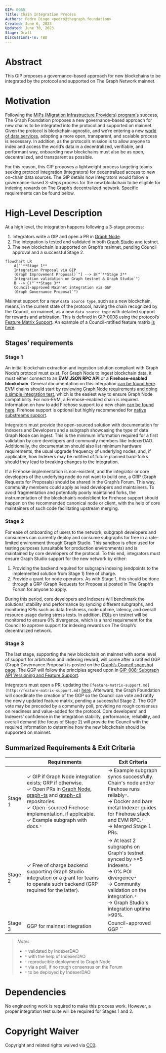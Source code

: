 ```yaml
---
GIP: 0055
Title: Chain Integration Process
Authors: Pedro Diogo <pedro@thegraph.foundation>
Created: June 6, 2023
Updated: June 30, 2023
Stage: Draft
Discussions-To: TBD
---
```


# Abstract

This GIP proposes a governance-based approach for new blockchains to be integrated by the protocol and supported on The Graph Network mainnet.

# Motivation

Following the [MIPs (Migration Infrastructure Providers) program's](https://thegraph.com/migration-incentive-program/) success, The Graph Foundation proposes a new governance-based approach for new chains to be integrated into the protocol and supported on mainnet. Given the protocol is blockchain-agnostic, and we’re entering a new [world of data services](https://forum.thegraph.com/t/gip-0042-a-world-of-data-services/3761), adopting a more open, transparent, and scalable process is necessary. In addition, as the protocol’s mission is to allow anyone to index and access the world’s data in a decentralized, verifiable, and performant way, onboarding new blockchains must also be as open, decentralized, and transparent as possible. 

For this reason, this GIP proposes a lightweight process targeting teams seeking protocol integration (integrators) for decentralized access to new on-chain data sources. The GIP details how integrators would follow a governance-based 3-steps process for the new blockchain to be eligible for indexing rewards on The Graph’s decentralized network. Specific requirements can be found below. 

# High-Level Description

At a high level, the integration happens following a 3-stage process:

1. Integrators write a GIP and open a PR in [Graph Node](https://github.com/graphprotocol/graph-node).
2. The integration is tested and validated in both [Graph Studio](https://thegraph.com/studio/) and testnet.
3. The new blockchain is supported on Graph’s mainnet, pending Council approval and a successful Stage 2.

```mermaid
flowchart LR
    A["`**Stage 1**
    Integration Proposal via GIP
    (Graph Improvement Proposal)`"] --> B("`**Stage 2** 
    Integration validation on Graph testnet & Graph Studio`")
    B --> C("`**Stage 3**
    Council-approved Mainnet integration via GGP
    (Graph Governance Proposal`")
```

Mainnet support for a new `data source type`, such as a new blockchain, means, in the current state of the protocol, having the chain recognized by the Council, on mainnet, as a new `data source type` with detailed support for rewards and arbitration. This is defined in [GIP-0008](https://snapshot.org/#/council.graphprotocol.eth/proposal/0xbdd884654a393620a7e8665b4289201b7542c3ee62becfad133e951b0c408444) using the protocol’s [Feature Matrix Support](https://github.com/graphprotocol/indexer/blob/main/docs/feature-support-matrix.md). An example of a Council-ratified feature matrix [is here](https://snapshot.org/#/council.graphprotocol.eth/proposal/0xd40fe605ecc3d0faca07d6c8d85a3f0d66106ef9e206aa57397de776f0a76a2c). 

## Stages’ requirements

### Stage 1

An initial blockchain extraction and ingestion solution compliant with Graph Node’s protocol must exist. For Graph Node to ingest blockchain data, it must either connect to an **EVM JSON RPC API** or a **Firehose-enabled blockchain**. General documentation on this integration [can be found here](https://github.com/graphprotocol/docs/pull/433). EVM chains should start by [reviewing Graph Node requirements and doing a simple integration test](https://github.com/graphprotocol/docs/pull/433), which is the easiest way to ensure Graph Node compatibility. For non-EVM, a Firehose-enabled chain is required. Information on how to add Firehose support to a new chain [can be found here](https://github.com/graphprotocol/docs/pull/433). Firehose support is optional but highly recommended for [native substreams support](https://thegraph.com/docs/en/substreams/README/). 

Integrators must provide the open-sourced solution with documentation for Indexers and Developers and a subgraph showcasing the type of data Graph Node can ingest. This is the minimum information required for a first validation by core developers and community members like IndexerDAO. Additionally, the documentation should also list minimum hardware requirements, the usual upgrade frequency of underlying nodes, and, if applicable, how Indexers may be notified of future planned hard-forks should they lead to breaking changes to the integration. 

If a Firehose implementation is non-existent, and the integrator or core developers of the underlying node do not want to build one, a GRP (Graph Requests for Proposals) should be shared in the Graph’s Forum. This way, community members could apply as lead developers and maintainers. To avoid fragmentation and potentially poorly maintained forks, the instrumentation of the blockchain’s node/client for Firehose support should happen on the recommended canonical node or client, with the help of core maintainers of such code facilitating upstream merging. 

### Stage 2

For ease of onboarding of users to the network, subgraph developers and consumers can currently deploy and consume subgraphs for free in a rate-limited environment through Graph Studio. This sandbox is often used for testing purposes (unsuitable for production environments) and is maintained by core developers of the protocol. To this end, integrators must ensure Graph Studio support for the new network by either:

1. Providing the backend required for subgraph indexing (endpoints to the implemented solution from Stage 1) free of charge.
2. Provide a grant for node operators. As with Stage 1, this should be done through a GRP (Graph Requests for Proposals) posted in The Graph’s Forum for anyone to apply. 

During this period, core developers and Indexers will benchmark the solutions’ stability and performance by syncing different subgraphs, and monitoring KPIs such as data freshness, node uptime, latency, and overall resource usage during stress tests. In addition, [POIs](https://thegraph.com/docs/en/network/indexing/#what-is-a-proof-of-indexing-poi) on testnet will be monitored to ensure 0% divergence, which is a hard requirement for the Council to approve support for indexing rewards on The Graph’s decentralized network.

### Stage 3

The last stage, supporting the new blockchain on mainnet with some level of support for arbitration and indexing reward, will come after a ratified GGP (Graph Governance Proposal) is posted on the [Graph’s Council snapshot page](https://snapshot.org/#/council.graphprotocol.eth). The GGP will follow the principles agreed upon in [GIP-008: Subgraph API Versioning and Feature Support](https://github.com/graphprotocol/graph-improvement-proposals/blob/main/gips/0008-subgraph-api-versioning-and-feature-support.md). 

Integrators must open a PR, updating the `[feature-matrix-support.md](http://feature-matrix-support.md)` [here](https://github.com/graphprotocol/indexer/blob/main/docs/feature-support-matrix.md). Afterward, the Graph Foundation will coordinate the creation of the GGP so the Council can vote and ratify the newly updated feature matrix, pending a successful Stage 2. The GGP vote may be preceded by a community poll, providing no rough consensus on readiness and value-added for the protocol. Core developers’ and Indexers’ confidence in the integration stability, performance, reliability, and overall demand (the focus of Stage 2) will provide the Council with the required information to determine how the new blockchain should be supported on mainnet.

## Summarized Requirements & Exit Criteria

| | Requirements | Exit Criteria |
| --- | --- | --- |
| Stage 1 |✓ GIP if Graph Node integration exists; GRP if otherwise.<br>✓ Open PRs in [Graph Node](https://github.com/graphprotocol/graph-node), [graph-ts](https://github.com/graphprotocol/graph-tooling/tree/main/packages/ts) and [graph-cli](https://github.com/graphprotocol/graph-tooling/tree/main/packages/cli) repositories.<br>✓ Open-sourced Firehose implementation, if applicable.<br>✓ Example subgraph with docs.`ᶜ` |→ Example subgraph syncs successfully.<br>Chain's node and/or Firehose runs reliably`ᵃ`.<br>→ Docker and bare metal Indexer guides for Firehose stack and EVM RPC.`ᵇ`<br>→ Merged Stage 1 PRs. |
| Stage 2 |✓ Free of charge backend supporting Graph Studio integration or a grant for teams to operate such backend (GRP required for the latter).| → At least 2 subgraphs on Graph's testnet synced by >=5 Indexers.`ᵉ` <br>→ 0% POI divergence`ᵃ`<br>→ Community validation on the integration.`ᵈ`<br>→ Graph Studio's integration uptime >99%.<br> |
| Stage 3  | GGP for mainnet integration | Council-approved GGP `` |

> _Notes_
> - `ᵃ` validated by IndexerDAO
> - `ᵇ` with the help of IndexerDAO
> - `ᶜ` reproducible deployment to Graph Node
> - `ᵈ` via a poll, if no rough consensus on the Forum
> - `ᵉ` to be deployed by IndexerDAO


# Dependencies

No engineering work is required to make this process work. However, a proper integration test suite will be required for Stages 1 and 2.

# Copyright Waiver

Copyright and related rights waived via [CC0](https://creativecommons.org/publicdomain/zero/1.0/).